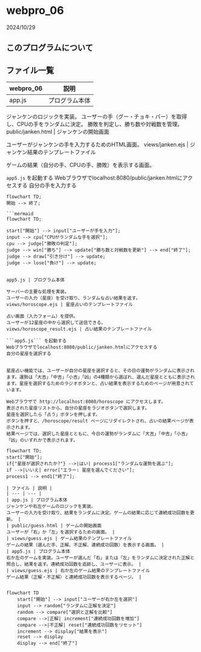 # webpro_06
2024/10/29

## このプログラムについて
## ファイル一覧

webpro_06 | 説明
-|-
app.js | プログラム本体

ジャンケンのロジックを実装。
ユーザーの手（グー・チョキ・パー）を取得し、CPUの手をランダムに決定。
勝敗を判定し、勝ち数や対戦数を管理。
public/janken.html | ジャンケンの開始画面

ユーザーがジャンケンの手を入力するためのHTML画面。
views/janken.ejs | ジャンケン結果のテンプレートファイル

ゲームの結果（自分の手、CPUの手、勝敗）を表示する画面。

```app5.js``` を起動する
Webブラウザでlocalhost:8080/public/janken.htmlにアクセスする
自分の手を入力する

```mermaid
flowchart TD;
開始 --> 終了;

```mermaid
flowchart TD;

start["開始"] --> input["ユーザーが手を入力"];
input --> cpu["CPUがランダムな手を選択"];
cpu --> judge["勝敗の判定"];
judge --> win["勝ち"] --> update["勝ち数と対戦数を更新"] --> end["終了"];
judge --> draw["引き分け"] --> update;
judge --> lose["負け"] --> update;


app5.js | プログラム本体

サーバーの主要な処理を実装。
ユーザーの入力（星座）を受け取り、ランダムな占い結果を返す。
views/horoscope.ejs | 星座占いのテンプレートファイル

占い画面（入力フォーム）を提供。
ユーザーが12星座の中から選択して送信できる。
views/horoscope_result.ejs | 占い結果のテンプレートファイル

```app5.js``` を起動する
Webブラウザでlocalhost:8080/public/janken.htmlにアクセスする
自分の星座を選択する


星座占い機能では、ユーザーが自分の星座を選択すると、その日の運勢がランダムに表示されます。運勢は「大吉」「中吉」「小吉」「凶」の4種類から選ばれ、選んだ星座とともに表示されます。星座を選択するためのラジオボタンと、占い結果を表示するためのページが用意されています。

Webブラウザで http://localhost:8080/horoscope にアクセスします。
表示された星座リストから、自分の星座をラジオボタンで選択します。
星座を選択したら「占う」ボタンを押します。
ボタンを押すと、/horoscope/result ページにリダイレクトされ、占いの結果ページが表示されます。
結果ページでは、選択した星座とともに、今日の運勢がランダムに「大吉」「中吉」「小吉」「凶」のいずれかで表示されます。

flowchart TD;
start["開始"];
if{"星座が選択されたか?"} -->|はい| process1["ランダムな運勢を選ぶ"];
if -->|いいえ| error["エラー: 星座を選んでください"];
process1 --> end1["終了"];

| ファイル | 説明 |
| --- | --- |
| app.js | プログラム本体  
ジャンケンや右左ゲームのロジックを実装。  
ユーザーの入力を受け取り、結果をランダムに決定。ゲームの結果に応じて連続成功回数を更新。 |
| public/guess.html | ゲームの開始画面  
ユーザーが「右」か「左」を選択するための画面。 |
| views/guess.ejs | ゲーム結果のテンプレートファイル  
ゲームの結果（選んだ手、正解、不正解、連続成功回数）を表示する画面。 |
| app5.js | プログラム本体  
右か左のゲームを実装。ユーザーが選んだ「右」または「左」をランダムに決定された正解と照合し、結果を返す。連続成功回数を追跡し、ユーザーに表示。 |
| views/guess.ejs | 右か左のゲーム結果のテンプレートファイル  
ゲーム結果（正解・不正解）と連続成功回数を表示するページ。 |


flowchart TD
    start["開始"] --> input["ユーザーが右か左を選択"]
    input --> random["ランダムに正解を決定"]
    random --> compare["選択と正解を比較"]
    compare -->|正解| increment["連続成功回数を増加"]
    compare -->|不正解| reset["連続成功回数をリセット"]
    increment --> display["結果を表示"]
    reset --> display
    display --> end["終了"]

